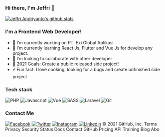 ### Hi there, I'm Jeffri 👋

[![Jeffri Andriyanto's github stats](https://github-readme-stats.vercel.app/api?username=jeffriandriyanto)](https://github.com/jeffriandriyanto/jeffriandriyanto)

### I'm a Frontend Web Developer!
- 🔭 I’m currently working on PT. Exi Global Aplikasi
- 🌱 I’m currently learning React Js, Flutter and Vue Js for develop any project.
- 👯 I’m looking to collaborate with other developer
- 🥅 2021 Goals: Create a public released side project!
- ⚡ Fun fact: I love cooking, looking for a bugs and create unfinished side project 

### Tech stack

![PHP](https://img.shields.io/badge/PHP-777BB4?style=for-the-badge&logo=php&logoColor=white)
![Javascript](https://img.shields.io/badge/JavaScript-323330?style=for-the-badge&logo=javascript&logoColor=F7DF1E)
![Vue](https://img.shields.io/badge/Vue.js-35495E?style=for-the-badge&logo=vuedotjs&logoColor=4FC08D)
![SASS](https://img.shields.io/badge/Sass-CC6699?style=for-the-badge&logo=sass&logoColor=white)
![Laravel](https://img.shields.io/badge/Laravel-FF2D20?style=for-the-badge&logo=laravel&logoColor=white)
![Git](https://img.shields.io/badge/Git-F05032?style=for-the-badge&logo=git&logoColor=white)

### Contact Me

[![Facebook](https://img.shields.io/badge/Facebook-1877F2?style=for-the-badge&logo=facebook&logoColor=white)](https://www.facebook.com/jeffri.t.m/)
[![Twitter](https://img.shields.io/badge/Twitter-1DA1F2?style=for-the-badge&logo=twitter&logoColor=white)](https://twitter.com/jeffri_ay)
[![Instagram](https://img.shields.io/badge/Instagram-E4405F?style=for-the-badge&logo=instagram&logoColor=white)](https://www.instagram.com/jeffri_andriyanto/)
[![Linkedin](https://img.shields.io/badge/linked%20in-0077B5?style=for-the-badge&logo=linkedin&logoColor=white)](https://www.linkedin.com/in/jeffri-andriyanto-226599b3/)
© 2021 GitHub, Inc.
Terms
Privacy
Security
Status
Docs
Contact GitHub
Pricing
API
Training
Blog
Abo
